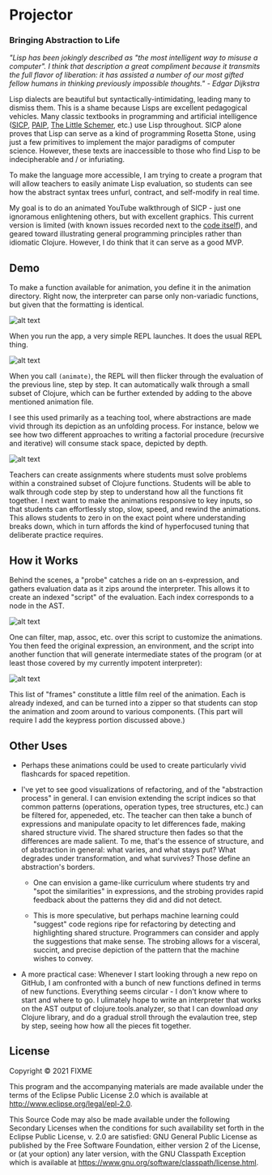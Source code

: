 # Projector
### Bringing Abstraction to Life

*"Lisp has been jokingly described as "the most intelligent way to misuse a computer". I think that description a great compliment because it transmits the full flavor of liberation: it has assisted a number of our most gifted fellow humans in thinking previously impossible thoughts." - Edgar Dijkstra*

Lisp dialects are beautiful but syntactically-intimidating, leading many to dismiss them. This is a shame because Lisps are excellent pedagogical vehicles. Many classic textbooks in programming and artificial intelligence ([SICP](https://www.amazon.com/Structure-Interpretation-Computer-Programs-Engineering/dp/0262510871/ref=pd_lpo_14_t_2/139-8855044-5241522?_encoding=UTF8&pd_rd_i=0262510871&pd_rd_r=6b59d653-6698-4867-b82f-9c081a881132&pd_rd_w=yjFXI&pd_rd_wg=YULvH&pf_rd_p=16b28406-aa34-451d-8a2e-b3930ada000c&pf_rd_r=XE210ZNMV225Y09XRQ3X&psc=1&refRID=XE210ZNMV225Y09XRQ3X), [PAIP](https://github.com/norvig/paip-lisp), [The Little Schemer](https://www.amazon.com/Little-Schemer-Daniel-P-Friedman/dp/0262560992), etc.) use Lisp throughout. SICP alone proves that Lisp can serve as a kind of programming Rosetta Stone, using just a few primitives to implement the major paradigms of computer science. However, these texts are inaccessible to those who find Lisp to be indecipherable and / or infuriating.

To make the language more accessible, I am trying to create a program that will allow teachers to easily animate Lisp evaluation, so students can see how the abstract syntax trees unfurl, contract, and self-modify in real time. 

My goal is to do an animated YouTube walkthrough of SICP - just one ignoramous enlightening others, but with excellent graphics. This current version is limited (with known issues recorded next to the [code itself](https://github.com/kyleeschen1/projector/blob/main/src/projector/ast.clj)), and geared toward illustrating general programming principles rather than idiomatic Clojure. However, I do think that it can serve as a good MVP.

## Demo

To make a function available for animation, you define it in the animation directory. Right now, the interpreter can parse only non-variadic functions, but given that the formatting is identical.

![alt text](https://github.com/kyleeschen1/projector/blob/main/images/Functions.png)

When you run the app, a very simple REPL launches. It does the usual REPL thing. 

![alt text](https://github.com/kyleeschen1/projector/blob/main/images/map.gif)

When you call ```(animate)```, the REPL will then flicker through the evaluation of the previous line, step by step. It can automatically walk through a small subset of Clojure, which can be further extended by adding to the above mentioned animation file.

I see this used primarily as a teaching tool, where abstractions are made vivid through its depiction as an unfolding process. For instance, below we see how two different approaches to writing a factorial procedure (recursive and iterative) will consume stack space, depicted by depth.

![alt text](https://github.com/kyleeschen1/projector/blob/main/images/factorials.gif)

Teachers can create assignments where students must solve problems within a constrained subset of Clojure functions. Students will be able to walk through code step by step to understand how all the functions fit together. I next want to make the animations responsive to key inputs, so that students can effortlessly stop, slow, speed, and rewind the animations. This allows students to zero in on the exact point where understanding breaks down, which in turn affords the kind of hyperfocused tuning that deliberate practice requires.


## How it Works

Behind the scenes, a "probe" catches a ride on an s-expression, and gathers evaluation data as it zips around the interpreter. This allows it to create an indexed "script" of the evaluation. Each index corresponds to a node in the AST.

![alt text](https://github.com/kyleeschen1/projector/blob/main/images/script.gif)

One can filter, map, assoc, etc. over this script to customize the animations. You then feed the original expression, an environment, and the script into another function that will generate intermediate states of the program (or at least those covered by my currently impotent interpreter):

![alt text](https://github.com/kyleeschen1/projector/blob/main/images/frames.gif)

This list of "frames" constitute a little film reel of the animation. Each is already indexed, and can be turned into a zipper so that students can stop the animation and zoom around to various components. (This part will require I add the keypress portion discussed above.)


## Other Uses

* Perhaps these animations could be used to create particularly vivid flashcards for spaced repetition.

* I've yet to see good visualizations of refactoring, and of the "abstraction process" in general. I can envision extending the script indices so that common patterns (operations, operation types, tree structures, etc.) can be filtered for, appeneded, etc. The teacher can then take a bunch of expressions and manipulate opacity to let differences fade, making shared structure vivid. The shared structure then fades so that the differences are made salient. To me, that's the essence of structure, and of abstraction in general: what varies, and what stays put? What degrades under transformation, and what survives? Those define an abstraction's borders. 

  * One can envision a game-like curriculum where students try and "spot the similarities" in expressions, and the strobing provides rapid feedback about the patterns they did and did not detect.

  * This is more speculative, but perhaps machine learning could "suggest" code regions ripe for refactoring by detecting and highlighting shared structure. Programmers can consider and apply the suggestions that make sense. The strobing allows for a visceral, succint, and precise depiction of the pattern that the machine wishes to convey.

* A more practical case: Whenever I start looking through a new repo on GitHub, I am confronted with a bunch of new functions defined in terms of new functions. Everything seems circular - I don't know where to start and where to go. I ulimately hope to write an interpreter that works on the AST output of clojure.tools.analyzer, so that I can download *any* Clojure library, and do a gradual stroll through the evalaution tree, step by step, seeing how how all the pieces fit together.


## License

Copyright © 2021 FIXME

This program and the accompanying materials are made available under the
terms of the Eclipse Public License 2.0 which is available at
http://www.eclipse.org/legal/epl-2.0.

This Source Code may also be made available under the following Secondary
Licenses when the conditions for such availability set forth in the Eclipse
Public License, v. 2.0 are satisfied: GNU General Public License as published by
the Free Software Foundation, either version 2 of the License, or (at your
option) any later version, with the GNU Classpath Exception which is available
at https://www.gnu.org/software/classpath/license.html.
